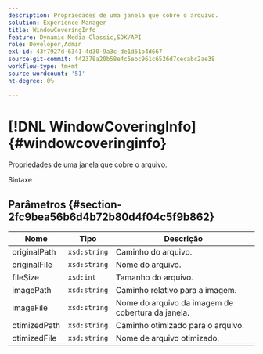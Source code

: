 ```yaml
---
description: Propriedades de uma janela que cobre o arquivo.
solution: Experience Manager
title: WindowCoveringInfo
feature: Dynamic Media Classic,SDK/API
role: Developer,Admin
exl-id: 43f7927d-6341-4d30-9a3c-de1d61b4d667
source-git-commit: f42378a20b58e4c5ebc961c6526d7cecabc2ae38
workflow-type: tm+mt
source-wordcount: '51'
ht-degree: 0%

---
```


# [!DNL WindowCoveringInfo]{#windowcoveringinfo}

Propriedades de uma janela que cobre o arquivo.

Sintaxe

## Parâmetros {#section-2fc9bea56b6d4b72b80d4f04c5f9b862}

| Nome | Tipo | Descrição |
|---|---|---|
| originalPath | `xsd:string` | Caminho do arquivo. |
| originalFile | `xsd:string` | Nome do arquivo. |
| fileSize | `xsd:int` | Tamanho do arquivo. |
| imagePath | `xsd:string` | Caminho relativo para a imagem. |
| imageFile | `xsd:string` | Nome do arquivo da imagem de cobertura da janela. |
| otimizedPath | `xsd:string` | Caminho otimizado para o arquivo. |
| otimizedFile | `xsd:string` | Nome de arquivo otimizado. |
